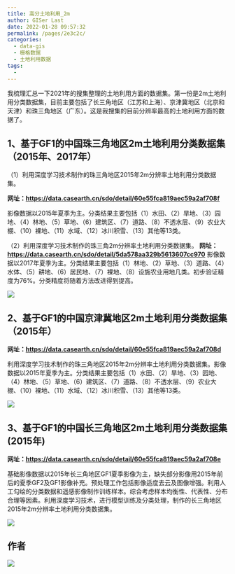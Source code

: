 ```yaml
---
title: 高分土地利用_2m
author: GISer Last
date: 2022-01-28 09:57:32
permalink: /pages/2e3c2c/
categories:
  - data-gis
  - 栅格数据
  - 土地利用数据
tags:
  - 
---
```

我梳理汇总一下2021年的搜集整理的土地利用方面的数据集。第一份是2m土地利用分类数据集，目前主要包括了长三角地区（江苏和上海）、京津冀地区（北京和天津）和珠三角地区（广东）。这是我搜集的目前分辨率最高的土地利用方面的数据了。



## **1、基于GF1的中国珠三角地区2m土地利用分类数据集（2015年、2017年）**

（1）利用深度学习技术制作的珠三角地区2015年2m分辨率土地利用分类数据集。

**网址：https://data.casearth.cn/sdo/detail/60e55fca819aec59a2af708f**

影像数据以2015年夏季为主。分类结果主要包括（1）水田、（2）旱地、（3）园地、（4）林地、（5）草地、（6）建筑区、（7）道路、（8）不透水层、（9）农业大棚、（10）裸地、（11）水域、（12）冰川积雪、（13）其他等13类。



（2）利用深度学习技术制作的珠三角2m分辨率土地利用分类数据集。
**网址：https://data.casearth.cn/sdo/detail/5da578aa329b5613607cc970**
影像数据以2017年夏季为主。分类结果主要包括（1）林地、（2）草地、（3）道路、（4）水体、（5）耕地、（6）居民地、（7）裸地、（8）设施农业用地几类。初步验证精度为76%。分类精度将随着方法改进得到提高。

![](http://pics.landcover100.com/pics//image/202201281012131.png)





## **2、基于GF1的中国京津冀地区2m土地利用分类数据集（2015年）**

**网址：https://data.casearth.cn/sdo/detail/60e55fca819aec59a2af708d**

利用深度学习技术制作的珠三角地区2015年2m分辨率土地利用分类数据集。影像数据以2015年夏季为主。分类结果主要包括（1）水田、（2）旱地、（3）园地、（4）林地、（5）草地、（6）建筑区、（7）道路、（8）不透水层、（9）农业大棚、（10）裸地、（11）水域、（12）冰川积雪、（13）其他等13类。

![](http://pics.landcover100.com/pics//image/202201281028959.png)



## **3、基于GF1的中国长三角地区2m土地利用分类数据集(2015年)**

**网址：https://data.casearth.cn/sdo/detail/60e55fca819aec59a2af708e**

基础影像数据以2015年长三角地区GF1夏季影像为主，缺失部分影像用2015年前后的夏季GF2及GF1影像补充。预处理工作包括影像适度去云及图像增强。利用人工勾绘的分类数据和遥感影像制作训练样本。综合考虑样本均衡性、代表性、分布合理等因素。利用深度学习技术，进行模型训练及分类处理，制作的长三角地区2015年2m分辨率土地利用分类数据集。

![](http://pics.landcover100.com/pics//image/202201281031691.png)

## 作者

![](http://pics.landcover100.com/pics//image/202201281034183.png)